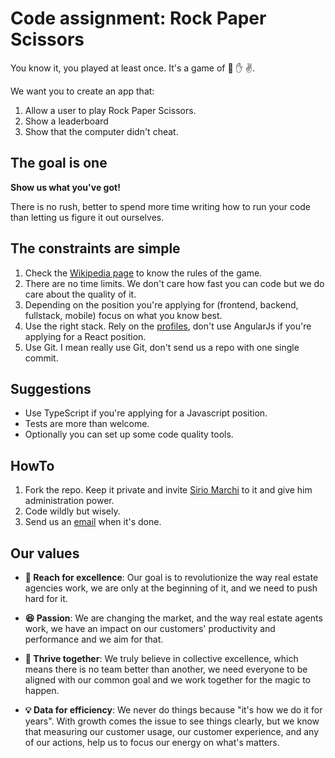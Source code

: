 # Code assignment: Rock Paper Scissors

You know it, you played at least once. It's a game of :fist_right: :hand: :v:.

We want you to create an app that:
1. Allow a user to play Rock Paper Scissors.
1. Show a leaderboard
1. Show that the computer didn't cheat.


## The goal is one

**Show us what you've got!**

There is no rush, better to spend more time writing how to run your code than letting us figure it out ourselves.


## The constraints are simple

1. Check the [Wikipedia page](https://en.wikipedia.org/wiki/Rock_paper_scissors) to know the rules of the game.
2. There are no time limits. We don't care how fast you can code but we do care about the quality of it.
3. Depending on the position you're applying for (frontend, backend, fullstack, mobile) focus on what you know best.
4. Use the right stack. Rely on the [profiles](https://www.sweepbright.com/careers), don't use AngularJs if you're applying for a React position.
5. Use Git. I mean really use Git, don't send us a repo with one single commit. 


## Suggestions

* Use TypeScript if you're applying for a Javascript position. 
* Tests are more than welcome.
* Optionally you can set up some code quality tools.


## HowTo

1. Fork the repo. Keep it private and invite [Sirio Marchi](https://github.com/ohjimijimijimi) to it and give him administration power. 
2. Code wildly but wisely. 
3. Send us an [email](mailto:technical+assignment@sweepbright.com?subject=I%20completed%20the%20assignment!&body=Hi%20SweepBright%2C%0D%0A%0D%0AI%20completed%20the%20assignment!%20Now%20it's%20your%20time%20to%20play%20with%20my%20version%20of%20Rock%20Paper%20Scissors.%0D%0AYou%20can%20find%20my%20repo%20at%3A%20%5BLINK_TO_REPO%5D.%0D%0A%0D%0ABest%20regards%2C%0D%0A%5BYOUR_NAME%5D) when it's done.


## Our values

* **:1st_place_medal: Reach for excellence**: Our goal is to revolutionize the way real estate agencies work, we are only at the beginning of it, and we need to push hard for it.

* **:satisfied: Passion**: We are changing the market, and the way real estate agents work, we have an impact on our customers' productivity and performance and we aim for that.

* **:blue_heart: Thrive together**: We truly believe in collective excellence, which means there is no team better than another, we need everyone to be aligned with our common goal and we work together for the magic to happen.

* **:bulb: Data for efficiency**: We never do things because "it's how we do it for years". With growth comes the issue to see things clearly, but we know that measuring our customer usage, our customer experience, and any of our actions, help us to focus our energy on what's matters. 
